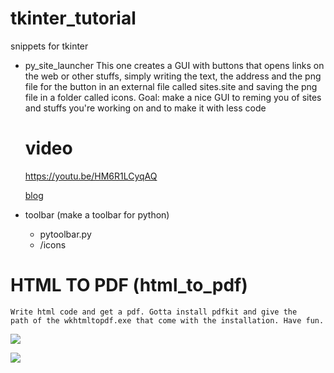 # tkinter_tutorial
snippets for tkinter

- py_site_launcher
    This one creates a GUI with buttons that opens links on the web or other stuffs,
    simply writing the text, the address and the png file for the button in an
    external file called sites.site and saving the png file in a folder called icons.
    Goal: make a nice GUI to reming you of sites and stuffs you're working on and to
    make it with less code
    
    # video
    https://youtu.be/HM6R1LCyqAQ
    
    [blog](https://pythonprogramming.altervista.org/tkinter-python-site-launcher/)

- toolbar (make a toolbar for python)
    - pytoolbar.py
    - /icons
    

# HTML TO PDF (html_to_pdf)

    Write html code and get a pdf. Gotta install pdfkit and give the 
    path of the wkhtmltopdf.exe that come with the installation. Have fun.

[](https://pythonprogramming.altervista.org/create-a-pdf-with-html-and-python/)

![](https://pythonprogramming.altervista.org/wp-content/uploads/2023/08/image-22.png)

![](https://pythonprogramming.altervista.org/wp-content/uploads/2023/08/image-21-960x585.png)
